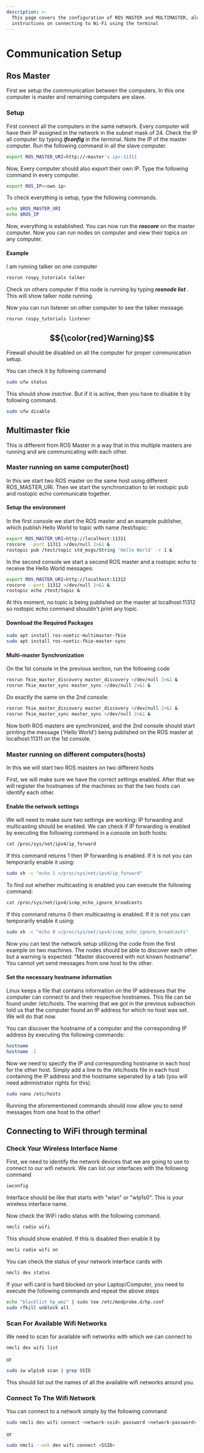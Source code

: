 ```yaml
---
description: >-
  This page covers the configuration of ROS MASTER and MULTIMASTER, along with
  instructions on connecting to Wi-Fi using the terminal
---
```


# Communication Setup

## Ros Master

First we setup the commnunication between the computers. In this one computer is master and remaining computers are slave.

### Setup

First connect all the computers in the same network. Every computer will have their IP assigned in the network in the subnet mask of 24. Check the IP all computer by typing _**ifconfig**_ in the terminal. Note the IP of the master computer. Run the following command in all the slave computer.

```bash
export ROS_MASTER_URI=http://<master's ip>:11311
```

Now, Every computer should also export their own IP. Type the following command in every computer.

```bash
export ROS_IP=<own ip>
```

To check everything is setup, type the following commands.

```bash
echo $ROS_MASTER_URI
echo $ROS_IP
```

Now, everything is established. You can now run the _**roscore**_ on the master computer. Now you can run nodes on computer and view their topics on any computer.

#### Example

I am running talker on one computer

```bash
rosrun rospy_tutorials talker
```

Check on others computer if this node is running by typing _**rosnode list**_ . This will show talker node running.

Now you can run listener on other computer to see the talker message.

```bash
rosrun rospy_tutorials listener
```

## $${\color{red}Warning}$$

Firewall should be disabled on all the computer for proper communication setup.

You can check it by following command

```bash
sudo ufw status
```

This should show _inactive_. But if it is active, then you have to disable it by following command.

```bash
sudo ufw disable
```

## Multimaster fkie

This is different from ROS Master in a way that in this multiple masters are running and are communicating with each other.

### Master running on same computer(host)

In this we start two ROS master on the same host using different ROS\_MASTER\_URI. Then we start the synchronization to let rostopic pub and rostopic echo communicate together.

#### Setup the environment

In the first console we start the ROS master and an example publisher, which publish Hello World to topic with name /test/topic:

```bash
export ROS_MASTER_URI=http://localhost:11311
roscore --port 11311 >/dev/null 2>&1 &
rostopic pub /test/topic std_msgs/String 'Hello World' -r 1 &
```

In the second console we start a second ROS master and a rostopic echo to receive the Hello World messages:

```bash
export ROS_MASTER_URI=http://localhost:11312
roscore --port 11312 >/dev/null 2>&1 &
rostopic echo /test/topic &
```

At this moment, no topic is being published on the master at localhost:11312 so rostopic echo command shouldn't print any topic.

#### Download the Required Packages

```bash
sudo apt install ros-noetic-multimaster-fkie
sudo apt install ros-noetic-fkie-master-sync
```

#### Multi-master Synchronization

On the 1st console in the previous section, run the following code

```bash
rosrun fkie_master_discovery master_discovery >/dev/null 2>&1 &
rosrun fkie_master_sync master_sync >/dev/null 2>&1 &
```

Do exactly the same on the 2nd console:

```bash
rosrun fkie_master_discovery master_discovery >/dev/null 2>&1 &
rosrun fkie_master_sync master_sync >/dev/null 2>&1 &
```

Now both ROS masters are synchronized, and the 2nd console should start printing the message ('Hello World') being published on the ROS master at localhost:11311 on the 1st console.

### Master running on different computers(hosts)

In this we will start two ROS masters on two different hosts

First, we will make sure we have the correct settings enabled. After that we will register the hostnames of the machines so that the two hosts can identify each other.

#### Enable the network settings

We will need to make sure two settings are working: IP forwarding and multicasting should be enabled. We can check if IP forwarding is enabled by executing the following command in a console on both hosts:

```bash
cat /proc/sys/net/ipv4/ip_forward
```

If this command returns 1 then IP forwarding is enabled. If it is not you can temporarily enable it using:

```bash
sudo sh -c "echo 1 >/proc/sys/net/ipv4/ip_forward"
```

To find out whether multicasting is enabled you can execute the following command:

```bash
cat /proc/sys/net/ipv4/icmp_echo_ignore_broadcasts
```

If this command returns 0 then multicasting is enabled. If it is not you can temporarily enable it using:

```bash
sudo sh -c "echo 0 >/proc/sys/net/ipv4/icmp_echo_ignore_broadcasts"
```

Now you can test the network setup utilizing the code from the first example on two machines. The nodes should be able to discover each other but a warning is expected: "Master discovered with not known hostname". You cannot yet send messages from one host to the other.

#### Set the necessary hostname information

Linux keeps a file that contains information on the IP addresses that the computer can connect to and their respective hostnames. This file can be found under /etc/hosts. The warning that we got in the previous subsection told us that the computer found an IP address for which no host was set. We will do that now.

You can discover the hostname of a computer and the corresponding IP address by executing the following commands:

```bash
hostname
hostname -I
```

Now we need to specify the IP and corresponding hostname in each host for the other host. Simply add a line to the /etc/hosts file in each host containing the IP address and the hostname seperated by a tab (you will need administrator rights for this).

```bash
sudo nano /etc/hosts
```

Running the aforementioned commands should now allow you to send messages from one host to the other!

## Connecting to WiFi through terminal

### Check Your Wireless Interface Name

First, we need to identify the network devices that we are going to use to connect to our wifi network. We can list our interfaces with the following command

```bash
iwconfig
```

Interface should be like that starts with "wlan" or "wlp1s0". This is your wireless interface name.

Now check the WiFi radio status with the following command.

```bash
nmcli radio wifi 
```

This should show enabled. If this is disabled then enable it by

```bash
nmcli radio wifi on
```

You can check the status of your network interface cards with

```bash
nmcli dev status
```

If your wifi card is hard blocked on your Laptop/Computer, you need to execute the following commands and repeat the above steps

```bash
echo "blacklist hp_wmi" | sudo tee /etc/modprobe.d/hp.conf
sudo rfkill unblock all
```

### Scan For Available Wifi Networks

We need to scan for available wifi networks with which we can connect to

```bash
nmcli dev wifi list 
```

or

```bash
sudo iw wlp1s0 scan | grep SSID
```

This should list out the names of all the available wifi networks around you.

### Connect To The Wifi Network

You can connect to a network simply by the following command

```bash
sudo nmcli dev wifi connect <network-ssid> password <network-password>
```

or

```bash
sudo nmcli --ask dev wifi connect <SSID>
```
